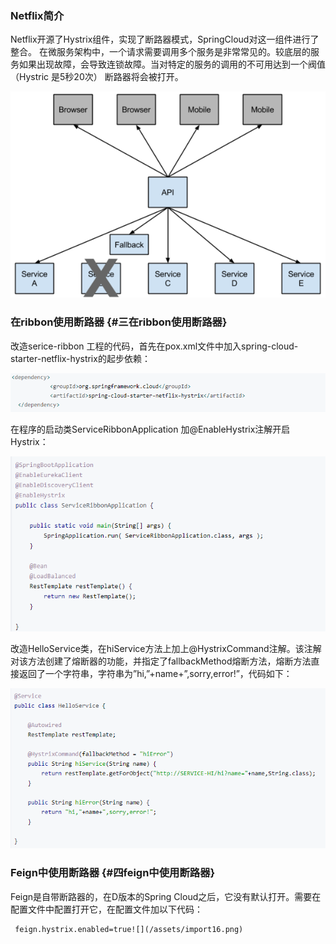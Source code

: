 ### **Netflix简介**

Netflix开源了Hystrix组件，实现了断路器模式，SpringCloud对这一组件进行了整合。 在微服务架构中，一个请求需要调用多个服务是非常常见的。较底层的服务如果出现故障，会导致连锁故障。当对特定的服务的调用的不可用达到一个阀值（Hystric 是5秒20次） 断路器将会被打开。

![](/assets/import15.png)

### 在ribbon使用断路器 {#三在ribbon使用断路器}

改造serice-ribbon 工程的代码，首先在pox.xml文件中加入spring-cloud-starter-netflix-hystrix的起步依赖：

![](/assets/import17.png)

在程序的启动类ServiceRibbonApplication 加@EnableHystrix注解开启Hystrix：

![](/assets/import18.png)

改造HelloService类，在hiService方法上加上@HystrixCommand注解。该注解对该方法创建了熔断器的功能，并指定了fallbackMethod熔断方法，熔断方法直接返回了一个字符串，字符串为”hi,”+name+”,sorry,error!”，代码如下：

![](/assets/impor19t.png)

### Feign中使用断路器 {#四feign中使用断路器}

Feign是自带断路器的，在D版本的Spring Cloud之后，它没有默认打开。需要在配置文件中配置打开它，在配置文件加以下代码：

     feign.hystrix.enabled=true![](/assets/import16.png)









